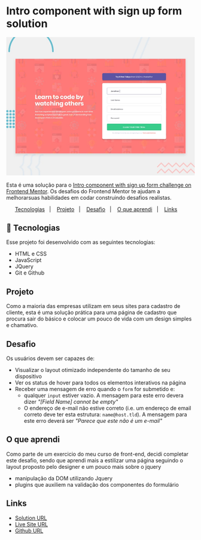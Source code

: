 # Intro component with sign up form solution

<p align="center">
    <a href="https://sunnyside-alpha-nine.vercel.app/">
        <img alt="License" src="./images/desktop-preview.jpg" >
    </a>
</p>

Esta é uma solução para o [Intro component with sign up form challenge on Frontend Mentor](https://www.frontendmentor.io/challenges/intro-component-with-signup-form-5cf91bd49edda32581d28fd1). Os desafios do Frontend Mentor te ajudam a melhorarsuas habilidades em codar construindo desafios realistas.

<p align="center">
  <a href="#tecnologias">Tecnologias</a>&nbsp;&nbsp;&nbsp;|&nbsp;&nbsp;&nbsp;
  <a href="#projeto">Projeto</a>&nbsp;&nbsp;&nbsp;|&nbsp;&nbsp;&nbsp;
  <a href="#desafio">Desafio</a>&nbsp;&nbsp;&nbsp;|&nbsp;&nbsp;&nbsp;
  <a href="#O-que-aprendi">O que aprendi</a>&nbsp;&nbsp;&nbsp;|&nbsp;&nbsp;&nbsp;
  <a href="#O-que-aprendi">Links</a>&nbsp;&nbsp;&nbsp;&nbsp;&nbsp;&nbsp;
</p>

## 🚀 Tecnologias

Esse projeto foi desenvolvido com as seguintes tecnologias:

- HTML e CSS
- JavaScript
- JQuery
- Git e Github

## Projeto

Como a maioria das empresas utilizam em seus sites para cadastro de cliente, esta é uma solução prática para uma página de cadastro que procura sair do básico e colocar um pouco de vida com um design simples e chamativo.

## Desafio

Os usuários devem ser capazes de:

- Visualizar o layout otimizado independente do tamanho de seu dispositivo
- Ver os status de hover para todos os elementos interativos na página
- Receber uma mensagem de erro quando o `form` for submetido e:
  - qualquer `input` estiver vazio. A mensagem para este erro devera dizer *"[Field Name] cannot be empty"*
  - O endereço de e-mail não estive correto (i.e. um endereço de email correto deve ter esta estrutura: `name@host.tld`). A mensagem para este erro deverá ser *"Parece que este não é um e-mail"*

## O que aprendi

Como parte de um exercicio do meu curso de front-end, decidi completar este desafio, sendo que aprendi mais a estilizar uma página seguindo o layout proposto pelo designer e um pouco mais sobre o jquery

- manipulação da DOM utilizando Jquery
- plugins que auxiliem na validação dos componentes do formulário

## Links

- [Solution URL](https://www.frontendmentor.io/solutions/sign-up-intro-component-ydsrOIRyod)
- [Live Site URL](https://sign-up-intro-component.vercel.app/)
- [Github URL](https://github.com/FelipeSilM/sign-up-intro-component)